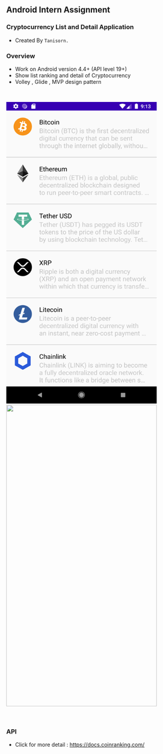 ## Android Intern Assignment

### Cryptocurrency List and Detail Application
- Created By `Tanisorn.`

### Overview
- Work on Android version 4.4+ (API level 19+)
- Show list ranking and detail of Cryptocurrency
- Volley , Glide , MVP design pattern

<br/>

<img src="/resource/Screen_Capture.png" width="400" height="800">&nbsp;
<img src="/resource/Screen_Gif.gif" width="400" height="800">

<br/>

### API

- Click for more detail : https://docs.coinranking.com/
